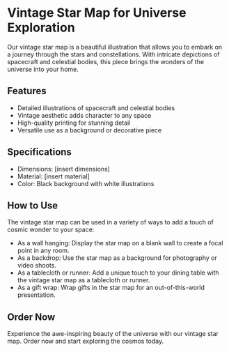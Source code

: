 <!--font:Montserrat-->

# Vintage Star Map for Universe Exploration

Our vintage star map is a beautiful illustration that allows you to embark on a journey through the stars and constellations. With intricate depictions of spacecraft and celestial bodies, this piece brings the wonders of the universe into your home.

## Features

- Detailed illustrations of spacecraft and celestial bodies
- Vintage aesthetic adds character to any space
- High-quality printing for stunning detail
- Versatile use as a background or decorative piece

## Specifications

- Dimensions: [insert dimensions]
- Material: [insert material]
- Color: Black background with white illustrations

## How to Use

The vintage star map can be used in a variety of ways to add a touch of cosmic wonder to your space:

- As a wall hanging: Display the star map on a blank wall to create a focal point in any room.
- As a backdrop: Use the star map as a background for photography or video shoots.
- As a tablecloth or runner: Add a unique touch to your dining table with the vintage star map as a tablecloth or runner.
- As a gift wrap: Wrap gifts in the star map for an out-of-this-world presentation.

## Order Now

Experience the awe-inspiring beauty of the universe with our vintage star map. Order now and start exploring the cosmos today.

<!--

Write me markdown content of website with wallpaper:

"A vintage map of the stars and constellations, with detailed illustrations of spacecraft and celestial bodies."

The header of the page should not be copy of the text but rather a real content of the website which is using this wallpaper.


---


# Explore the Cosmos with Our Vintage Star Map Wallpaper

Transform your space into a celestial wonderland with our vintage star map wallpaper. Featuring intricate illustrations of spacecraft and celestial bodies, this wallpaper will take you on a journey through the stars and constellations.

## Features

- Detailed illustrations of spacecraft and celestial bodies
- Vintage aesthetic adds character to any space
- High-quality printing for stunning detail
- Easy to install and remove

## Specifications

- Dimensions: [insert dimensions]
- Material: [insert material]
- Color: Black background with white illustrations

## How to Install

1. Clean the surface where the wallpaper will be installed.
2. Apply wallpaper adhesive to the back of the wallpaper.
3. Align the wallpaper with the surface and smooth out any air bubbles.
4. Trim off any excess wallpaper.
5. Enjoy your new cosmic view!

## Order Now

Don't miss out on the opportunity to explore the cosmos from the comfort of your own home. Order now and transform your space into a celestial wonderland.


---


Heading should not include word "wallpaper". The website should not be about the wallpaper itself, wallpaper is just a related background, rewrite whole content.


---


Heading should not include word "wallpaper". The website should not be about the wallpaper itself, wallpaper is just a related background, rewrite whole content.


---


# Discover the Wonders of the Universe with Our Vintage Star Map

Step into a world beyond our own with our vintage star map. This stunning illustration features detailed depictions of spacecraft and celestial bodies, allowing you to explore the cosmos from the comfort of your own home.

## Features

- Detailed illustrations of spacecraft and celestial bodies
- Vintage aesthetic adds character to any space
- High-quality printing for stunning detail
- Versatile use as a background or decorative piece

## Specifications

- Dimensions: [insert dimensions]
- Material: [insert material]
- Color: Black background with white illustrations

## How to Use

Our vintage star map can be used in a variety of ways to add a touch of cosmic wonder to your space:

- As a wall hanging: Display the star map on a blank wall to create a focal point in any room.
- As a backdrop: Use the star map as a background for photography or video shoots.
- As a tablecloth or runner: Add a unique touch to your dining table with the vintage star map as a tablecloth or runner.
- As a gift wrap: Wrap gifts in the star map for an out-of-this-world presentation.

## Order Now

Experience the awe-inspiring beauty of the universe with our vintage star map. Order now and start exploring the cosmos today.


---


Heading is too long, rewrite whole content.


---


# Vintage Star Map: Explore the Cosmos from Your Home

Our vintage star map is a stunning illustration that takes you on a journey through the stars and constellations. With detailed depictions of spacecraft and celestial bodies, this piece allows you to discover the wonders of the universe from the comfort of your own home.

## Features

- Detailed illustrations of spacecraft and celestial bodies
- Vintage aesthetic adds character to any space
- High-quality printing for stunning detail
- Versatile use as a background or decorative piece

## Specifications

- Dimensions: [insert dimensions]
- Material: [insert material]
- Color: Black background with white illustrations

## How to Use

The vintage star map can be used in a variety of ways to add a touch of cosmic wonder to your space:

- As a wall hanging: Display the star map on a blank wall to create a focal point in any room.
- As a backdrop: Use the star map as a background for photography or video shoots.
- As a tablecloth or runner: Add a unique touch to your dining table with the vintage star map as a tablecloth or runner.
- As a gift wrap: Wrap gifts in the star map for an out-of-this-world presentation.

## Order Now

Experience the awe-inspiring beauty of the universe with our vintage star map. Order now and start exploring the cosmos today.


---


Heading is too long, rewrite whole content.


---


# Explore the Universe with Our Vintage Star Map

Our vintage star map is a beautiful illustration that allows you to embark on a journey through the stars and constellations. With intricate depictions of spacecraft and celestial bodies, this piece brings the wonders of the universe into your home.

## Features

- Detailed illustrations of spacecraft and celestial bodies
- Vintage aesthetic adds character to any space
- High-quality printing for stunning detail
- Versatile use as a background or decorative piece

## Specifications

- Dimensions: [insert dimensions]
- Material: [insert material]
- Color: Black background with white illustrations

## How to Use

The vintage star map can be used in a variety of ways to add a touch of cosmic wonder to your space:

- As a wall hanging: Display the star map on a blank wall to create a focal point in any room.
- As a backdrop: Use the star map as a background for photography or video shoots.
- As a tablecloth or runner: Add a unique touch to your dining table with the vintage star map as a tablecloth or runner.
- As a gift wrap: Wrap gifts in the star map for an out-of-this-world presentation.

## Order Now

Experience the awe-inspiring beauty of the universe with our vintage star map. Order now and start exploring the cosmos today.


---


Write me a Google font which is best fitting for the website.

Pick from the list:
- Open Sans
- Inter
- Orbitron
- Lobster
- Playfair Display
- Barlow Condensed
- Great Vibes
- Raleway
- Dancing Script
- Futura
- Exo 2
- Montserrat
- Alegreya
- Lato
- IBM Plex Sans
- Poppins
- Roboto


Write just the font name nothing else.


---


Montserrat

-->
